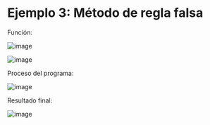 # Ejemplo 3: Método de regla falsa

Función:

![image](https://github.com/22030130/Numerical-Methods-/assets/147437999/f6b6be57-4b4e-4de5-8271-fcbf20c3454f)

![image](https://github.com/22030130/Numerical-Methods-/assets/147437999/800a563a-7c54-4718-9090-a9832ccd3279)

Proceso del programa:

![image](https://github.com/22030130/Numerical-Methods-/assets/147437999/0fde933a-6dbc-40f0-a768-d023eccff8d2)

Resultado final:

![image](https://github.com/22030130/Numerical-Methods-/assets/147437999/e6d8e26b-fe06-4aae-b832-f371bcaf328b)



